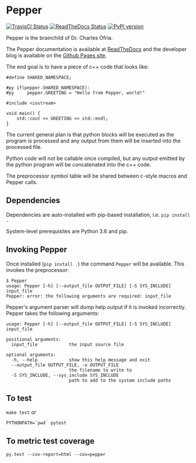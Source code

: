 # Pepper
[![TravisCI Status](https://api.travis-ci.org/devosoft/Pepper.svg?branch=master)](https://github.com/devosoft/Pepper/)
[![ReadTheDocs Status](https://readthedocs.org/projects/pepper/badge/?version=latest)](https://github.com/devosoft/Pepper/)
[![PyPI version](https://badge.fury.io/py/Pepper.svg)](https://badge.fury.io/py/Pepper)

Pepper is the brainchild of Dr. Charles Ofria.

The Pepper documentation is available at [ReadTheDocs](http://pepper.readthedocs.io/en/latest/) and the developer blog is available on the [Github Pages site](https://devosoft.github.io/Pepper/).

The end goal is to have a piece of c++ code that looks like:

```
#define SHARED_NAMESPACE;

#py if(pepper.SHARED_NAMESPACE):
#py     pepper.GREETING = "Hello from Pepper, world!"

#include <iostream>

void main() {
    std::cout << GREETING << std::endl;
}
```

The current general plan is that python blocks will be executed as the program is processed and
any output from them will be inserted into the processed file.

Python code will not be callable once compiled, but any output emitted by the python program will be concatenated into the c++ code.

The preprocessor symbol table will be shared between c-style macros and Pepper calls.

## Dependencies

Dependencies are auto-installed with pip-based installation, i.e. `pip install .`

System-level prerequisites are Python 3.6 and pip.

## Invoking Pepper

Once installed (`pip install .`) the command `Pepper` will be available. This invokes the preprocessor:

```
$ Pepper
usage: Pepper [-h] [--output_file OUTPUT_FILE] [-S SYS_INCLUDE] input_file
Pepper: error: the following arguments are required: input_file
```

Pepper's argument parser will dump help output if it is invoked incorrectly. Pepper takes the following arguments:

```
usage: Pepper [-h] [--output_file OUTPUT_FILE] [-S SYS_INCLUDE] input_file

positional arguments:
  input_file            the input source file

optional arguments:
  -h, --help            show this help message and exit
  --output_file OUTPUT_FILE, -o OUTPUT_FILE
                        the filename to write to
  -S SYS_INCLUDE, --sys_include SYS_INCLUDE
                        path to add to the system include paths

```

## To test

`make test` or

 ```
 PYTHONPATH=`pwd` pytest
 ```

 ## To metric test coverage

 ```
 py.test --cov-report=html --cov=pepper
 ```